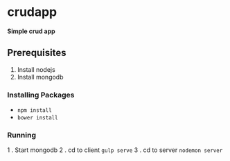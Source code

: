 # crudapp
 **Simple crud app**

## Prerequisites
1. Install nodejs
2. Install mongodb
### Installing Packages
 - `npm install`
 - `bower install`
### Running
1 . Start mongodb
2 . cd to client `gulp serve`
3 . cd to server `nodemon server` 
